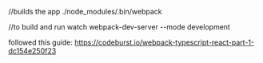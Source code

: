 //builds the app
./node_modules/.bin/webpack

//to build and run watch
webpack-dev-server --mode development

followed this guide:
https://codeburst.io/webpack-typescript-react-part-1-dc154e250f23